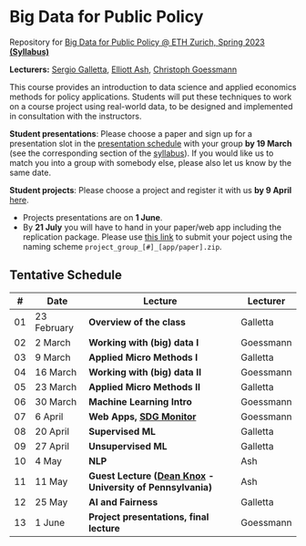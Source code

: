 # Big Data for Public Policy
Repository for [Big Data for Public Policy @ ETH Zurich, Spring 2023](https://www.vvz.ethz.ch/Vorlesungsverzeichnis/lerneinheit.view?semkez=2023S&ansicht=ALLE&lerneinheitId=166885&lang=de) **[(Syllabus)](https://docs.google.com/document/d/1xq6VY1E7aHfOmdhbppT64RzFY0vRpJDgjRWbJkisezQ/edit#)**

**Lecturers:** [Sergio Galletta](https://sergio-galletta.com), [Elliott Ash](https://elliottash.com), [Christoph Goessmann](https://goessmann.io)

This course provides an introduction to data science and applied economics methods for policy applications. Students will put these techniques to work on a course project using real-world data, to be designed and implemented in consultation with the instructors.

**Student presentations**: Please choose a paper and sign up for a presentation slot in the [presentation schedule](https://docs.google.com/spreadsheets/d/1iDx9FtRQfBkN-mNEXWmrO0kep8TtQikNCiuLueZ3nws/edit#gid=0) with your group **by 19 March** (see the corresponding section of the [syllabus](https://docs.google.com/document/d/1xq6VY1E7aHfOmdhbppT64RzFY0vRpJDgjRWbJkisezQ/edit#heading=h.v2jrh9kxmbm1)). If you would like us to match you into a group with somebody else, please also let us know by the same date.

**Student projects**: Please choose a project and register it with us **by 9 April** [here](https://docs.google.com/spreadsheets/d/1iDx9FtRQfBkN-mNEXWmrO0kep8TtQikNCiuLueZ3nws/edit#gid=0). 
* Projects presentations are on **1 June**. 
* By **21 July** you will have to hand in your paper/web app including the replication package. Please use [this link](https://polybox.ethz.ch/index.php/s/D98ToGWyWD7wxFL) to submit your poject using the naming scheme `project_group_[#]_[app/paper].zip`.

## Tentative Schedule
| #  | Date        | Lecture                                                        | Lecturer           |
|----|-------------|----------------------------------------------------------------|--------------------|
| 01 | 23 February | **Overview of the class**                                      | Galletta           |
| 02 | 2 March     | **Working with (big) data I**                                  | Goessmann          |
| 03 | 9 March     | **Applied Micro Methods I**                                    | Galletta           |
| 04 | 16 March    | **Working with (big) data II**                                 | Goessmann          |
| 05 | 23 March    | **Applied Micro Methods II**                                   | Galletta           |
| 06 | 30 March    | **Machine Learning Intro**                                     | Goessmann          |
| 07 | 6 April     | **Web Apps, [SDG Monitor](https://sdg-monitor.ethz.ch)**       | Goessmann          |
| 08 | 20 April    | **Supervised ML**                                              | Galletta           |
| 09 | 27 April    | **Unsupervised ML**                                            | Galletta           |
| 10 | 4 May       | **NLP**                                                        | Ash                |
| 11 | 11 May      | **Guest Lecture ([Dean Knox](http://www.dcknox.com/) - University of Pennsylvania)**     | Ash                |
| 12 | 25 May      | **AI and Fairness**                                            | Galletta           |
| 13 | 1 June      | **Project presentations, final lecture**                       | Goessmann          |


